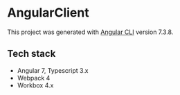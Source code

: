 # AngularClient

This project was generated with [Angular CLI](https://github.com/angular/angular-cli) version 7.3.8.

## Tech stack
- Angular 7, Typescript 3.x
- Webpack 4
- Workbox 4.x

